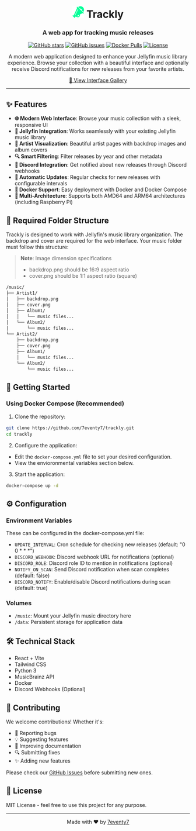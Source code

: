 <div align="center">

# <img src="frontend/public/icons/trackly.png" width="32" height="32" alt="Trackly Icon"> Trackly

### A web app for tracking music releases

[![GitHub stars](https://img.shields.io/github/stars/7eventy7/trackly.svg?style=social&label=Star&maxAge=2592000)](https://github.com/7eventy7/trackly/stargazers)
[![GitHub issues](https://img.shields.io/github/issues/7eventy7/trackly.svg)](https://github.com/7eventy7/trackly/issues)
[![Docker Pulls](https://img.shields.io/docker/pulls/7eventy7/trackly.svg)](https://hub.docker.com/r/7eventy7/trackly)
[![License](https://img.shields.io/github/license/7eventy7/trackly.svg)](https://github.com/7eventy7/trackly/blob/main/LICENSE)

A modern web application designed to enhance your Jellyfin music library experience. Browse your collection with a beautiful interface and optionally receive Discord notifications for new releases from your favorite artists.

[📸 View Interface Gallery](GALLERY.md)

</div>

---

## ✨ Features

- **🌐 Modern Web Interface**: Browse your music collection with a sleek, responsive UI
- **🎵 Jellyfin Integration**: Works seamlessly with your existing Jellyfin music library
- **🎨 Artist Visualization**: Beautiful artist pages with backdrop images and album covers
- **🔍 Smart Filtering**: Filter releases by year and other metadata
- **📢 Discord Integration**: Get notified about new releases through Discord webhooks
- **🔄 Automatic Updates**: Regular checks for new releases with configurable intervals
- **🐳 Docker Support**: Easy deployment with Docker and Docker Compose
- **💪 Multi-Architecture**: Supports both AMD64 and ARM64 architectures (including Raspberry Pi)

## 📁 Required Folder Structure

Trackly is designed to work with Jellyfin's music library organization. The backdrop and cover are required for the web interface. Your music folder must follow this structure:

> **Note**: Image dimension specifications
> - backdrop.png should be 16:9 aspect ratio
> - cover.png should be 1:1 aspect ratio (square)

```
/music/
├── Artist1/
│   ├── backdrop.png
│   ├── cover.png
│   ├── Album1/
│   │   └── music files...
│   └── Album2/
│       └── music files...
└── Artist2/
    ├── backdrop.png
    ├── cover.png
    ├── Album1/
    │   └── music files...
    └── Album2/
        └── music files...
```

## 🚀 Getting Started

### Using Docker Compose (Recommended)

1. Clone the repository:
```bash
git clone https://github.com/7eventy7/trackly.git
cd trackly
```

2. Configure the application:<br>
- Edit the `docker-compose.yml` file to set your desired configuration. <br>
- View the envioronmental variables section below.

3. Start the application:
```bash
docker-compose up -d
```

## ⚙️ Configuration

### Environment Variables
These can be configured in the docker-compose.yml file:
- `UPDATE_INTERVAL`: Cron schedule for checking new releases (default: "0 0 * * *")
- `DISCORD_WEBHOOK`: Discord webhook URL for notifications (optional)
- `DISCORD_ROLE`: Discord role ID to mention in notifications (optional)
- `NOTIFY_ON_SCAN`: Send Discord notification when scan completes (default: false)
- `DISCORD_NOTIFY`: Enable/disable Discord notifications during scan (default: true)

### Volumes
- `/music`: Mount your Jellyfin music directory here
- `/data`: Persistent storage for application data

## 🛠️ Technical Stack

- React + Vite
- Tailwind CSS
- Python 3
- MusicBrainz API
- Docker
- Discord Webhooks (Optional)

## 👥 Contributing

We welcome contributions! Whether it's:

- 🐛 Reporting bugs
- 💡 Suggesting features
- 📝 Improving documentation
- 🔍 Submitting fixes
- ✨ Adding new features

Please check our [GitHub Issues](https://github.com/7eventy7/trackly/issues) before submitting new ones.

## 📝 License

MIT License - feel free to use this project for any purpose.

---

<div align="center">

Made with ❤️ by [7eventy7](https://github.com/7eventy7)

</div>
